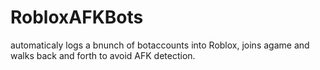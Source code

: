 ﻿# RobloxAFKBots
 automaticaly logs a bnunch of botaccounts into Roblox, joins agame and walks back and forth to avoid AFK detection.
 
 
 

